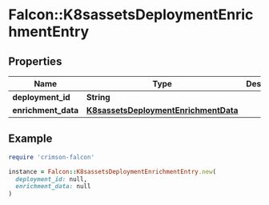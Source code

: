 # Falcon::K8sassetsDeploymentEnrichmentEntry

## Properties

| Name | Type | Description | Notes |
| ---- | ---- | ----------- | ----- |
| **deployment_id** | **String** |  |  |
| **enrichment_data** | [**K8sassetsDeploymentEnrichmentData**](K8sassetsDeploymentEnrichmentData.md) |  |  |

## Example

```ruby
require 'crimson-falcon'

instance = Falcon::K8sassetsDeploymentEnrichmentEntry.new(
  deployment_id: null,
  enrichment_data: null
)
```


